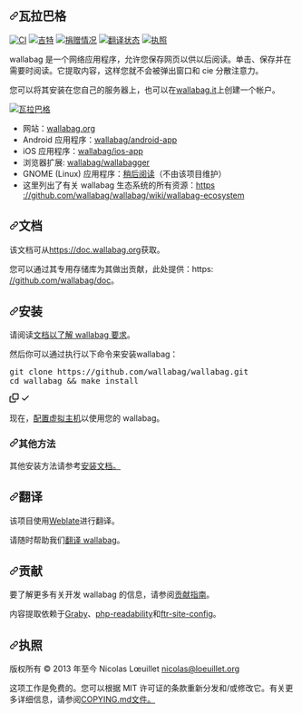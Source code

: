 <div class="Box-sc-g0xbh4-0 bJMeLZ js-snippet-clipboard-copy-unpositioned" data-hpc="true"><article class="markdown-body entry-content container-lg" itemprop="text"><h1 tabindex="-1" dir="auto"><a id="user-content-wallabag" class="anchor" aria-hidden="true" tabindex="-1" href="#wallabag"><svg class="octicon octicon-link" viewBox="0 0 16 16" version="1.1" width="16" height="16" aria-hidden="true"><path d="m7.775 3.275 1.25-1.25a3.5 3.5 0 1 1 4.95 4.95l-2.5 2.5a3.5 3.5 0 0 1-4.95 0 .751.751 0 0 1 .018-1.042.751.751 0 0 1 1.042-.018 1.998 1.998 0 0 0 2.83 0l2.5-2.5a2.002 2.002 0 0 0-2.83-2.83l-1.25 1.25a.751.751 0 0 1-1.042-.018.751.751 0 0 1-.018-1.042Zm-4.69 9.64a1.998 1.998 0 0 0 2.83 0l1.25-1.25a.751.751 0 0 1 1.042.018.751.751 0 0 1 .018 1.042l-1.25 1.25a3.5 3.5 0 1 1-4.95-4.95l2.5-2.5a3.5 3.5 0 0 1 4.95 0 .751.751 0 0 1-.018 1.042.751.751 0 0 1-1.042.018 1.998 1.998 0 0 0-2.83 0l-2.5 2.5a1.998 1.998 0 0 0 0 2.83Z"></path></svg></a><font style="vertical-align: inherit;"><font style="vertical-align: inherit;">瓦拉巴格</font></font></h1>
<p dir="auto"><a target="_blank" rel="noopener noreferrer" href="https://github.com/wallabag/wallabag/workflows/CI/badge.svg"><img src="https://github.com/wallabag/wallabag/workflows/CI/badge.svg" alt="CI" style="max-width: 100%;"></a>
<a href="https://gitter.im/wallabag/wallabag" rel="nofollow"><img src="https://camo.githubusercontent.com/ef68dbd3614d387bdea85a2ed3e0753177e6741a90741f18e9b021a29932ff98/68747470733a2f2f6261646765732e6769747465722e696d2f67697474657248512f6769747465722e737667" alt="吉特" data-canonical-src="https://badges.gitter.im/gitterHQ/gitter.svg" style="max-width: 100%;"></a>
<a href="https://liberapay.com/wallabag/donate" rel="nofollow"><img src="https://camo.githubusercontent.com/03a8bbaaca72ef87100db2d16bef744570cf070d2120038e972347984248bd3e/68747470733a2f2f696d672e736869656c64732e696f2f6c69626572617061792f676f616c2f77616c6c616261672e7376673f6c6f676f3d6c6962657261706179" alt="捐赠情况" data-canonical-src="https://img.shields.io/liberapay/goal/wallabag.svg?logo=liberapay" style="max-width: 100%;"></a>
<a href="https://hosted.weblate.org/engage/wallabag/?utm_source=widget" rel="nofollow"><img src="https://camo.githubusercontent.com/b2ace31cd2a4f2c9899bf1badcd0ff7d8be39067ada1fc56152678ba600ad81d/68747470733a2f2f686f737465642e7765626c6174652e6f72672f776964676574732f77616c6c616261672f2d2f7376672d62616467652e737667" alt="翻译状态" data-canonical-src="https://hosted.weblate.org/widgets/wallabag/-/svg-badge.svg" style="max-width: 100%;"></a>
<a target="_blank" rel="noopener noreferrer nofollow" href="https://camo.githubusercontent.com/c5b645e0e29a4a19db81a9b1dec49ad8ca846f5536107f04b8ce987e4c39333d/68747470733a2f2f696d672e736869656c64732e696f2f6769746875622f6c6963656e73652f77616c6c616261672f77616c6c61626167"><img src="https://camo.githubusercontent.com/c5b645e0e29a4a19db81a9b1dec49ad8ca846f5536107f04b8ce987e4c39333d/68747470733a2f2f696d672e736869656c64732e696f2f6769746875622f6c6963656e73652f77616c6c616261672f77616c6c61626167" alt="执照" data-canonical-src="https://img.shields.io/github/license/wallabag/wallabag" style="max-width: 100%;"></a></p>
<p dir="auto"><font style="vertical-align: inherit;"><font style="vertical-align: inherit;">wallabag 是一个网络应用程序，允许您保存网页以供以后阅读。</font><font style="vertical-align: inherit;">单击、保存并在需要时阅读。</font><font style="vertical-align: inherit;">它提取内容，这样您就不会被弹出窗口和 cie 分散注意力。</font></font></p>
<p dir="auto"><font style="vertical-align: inherit;"><font style="vertical-align: inherit;">您可以将其安装在您自己的服务器上，也可以在</font></font><a href="https://wallabag.it" rel="nofollow"><font style="vertical-align: inherit;"><font style="vertical-align: inherit;">wallabag.it</font></font></a><font style="vertical-align: inherit;"><font style="vertical-align: inherit;">上创建一个帐户。</font></font></p>
<p dir="auto"><a target="_blank" rel="noopener noreferrer" href="/wallabag/wallabag/blob/master/.github/images/screenshot.png"><img src="/wallabag/wallabag/raw/master/.github/images/screenshot.png" alt="瓦拉巴格" style="max-width: 100%;"></a></p>
<ul dir="auto">
<li><font style="vertical-align: inherit;"><font style="vertical-align: inherit;">网站：</font></font><a href="https://wallabag.org" rel="nofollow"><font style="vertical-align: inherit;"><font style="vertical-align: inherit;">wallabag.org</font></font></a></li>
<li><font style="vertical-align: inherit;"><font style="vertical-align: inherit;">Android 应用程序：</font></font><a href="https://github.com/wallabag/android-app"><font style="vertical-align: inherit;"><font style="vertical-align: inherit;">wallabag/android-app</font></font></a></li>
<li><font style="vertical-align: inherit;"><font style="vertical-align: inherit;">iOS 应用程序：</font></font><a href="https://github.com/wallabag/ios-app"><font style="vertical-align: inherit;"><font style="vertical-align: inherit;">wallabag/ios-app</font></font></a></li>
<li><font style="vertical-align: inherit;"><font style="vertical-align: inherit;">浏览器扩展: </font></font><a href="https://github.com/wallabag/wallabagger"><font style="vertical-align: inherit;"><font style="vertical-align: inherit;">wallabag/wallabagger</font></font></a></li>
<li><font style="vertical-align: inherit;"><font style="vertical-align: inherit;">GNOME (Linux) 应用程序：</font></font><a href="https://gitlab.gnome.org/World/read-it-later" rel="nofollow"><font style="vertical-align: inherit;"><font style="vertical-align: inherit;">稍后阅读</font></font></a><font style="vertical-align: inherit;"><font style="vertical-align: inherit;">（不由该项目维护）</font></font></li>
<li><font style="vertical-align: inherit;"><font style="vertical-align: inherit;">这里列出了有关 wallabag 生态系统的所有资源：</font></font><a href="https://github.com/wallabag/wallabag/wiki/wallabag-ecosystem"><font style="vertical-align: inherit;"><font style="vertical-align: inherit;">https ://github.com/wallabag/wallabag/wiki/wallabag-ecosystem</font></font></a></li>
</ul>
<h2 tabindex="-1" dir="auto"><a id="user-content-documentation" class="anchor" aria-hidden="true" tabindex="-1" href="#documentation"><svg class="octicon octicon-link" viewBox="0 0 16 16" version="1.1" width="16" height="16" aria-hidden="true"><path d="m7.775 3.275 1.25-1.25a3.5 3.5 0 1 1 4.95 4.95l-2.5 2.5a3.5 3.5 0 0 1-4.95 0 .751.751 0 0 1 .018-1.042.751.751 0 0 1 1.042-.018 1.998 1.998 0 0 0 2.83 0l2.5-2.5a2.002 2.002 0 0 0-2.83-2.83l-1.25 1.25a.751.751 0 0 1-1.042-.018.751.751 0 0 1-.018-1.042Zm-4.69 9.64a1.998 1.998 0 0 0 2.83 0l1.25-1.25a.751.751 0 0 1 1.042.018.751.751 0 0 1 .018 1.042l-1.25 1.25a3.5 3.5 0 1 1-4.95-4.95l2.5-2.5a3.5 3.5 0 0 1 4.95 0 .751.751 0 0 1-.018 1.042.751.751 0 0 1-1.042.018 1.998 1.998 0 0 0-2.83 0l-2.5 2.5a1.998 1.998 0 0 0 0 2.83Z"></path></svg></a><font style="vertical-align: inherit;"><font style="vertical-align: inherit;">文档</font></font></h2>
<p dir="auto"><font style="vertical-align: inherit;"><font style="vertical-align: inherit;">该文档可从</font></font><a href="https://doc.wallabag.org" rel="nofollow"><font style="vertical-align: inherit;"><font style="vertical-align: inherit;">https://doc.wallabag.org</font></font></a><font style="vertical-align: inherit;"><font style="vertical-align: inherit;">获取。</font></font></p>
<p dir="auto"><font style="vertical-align: inherit;"><font style="vertical-align: inherit;">您可以通过其专用存储库为其做出贡献，此处提供：https: </font></font><a href="https://github.com/wallabag/doc"><font style="vertical-align: inherit;"><font style="vertical-align: inherit;">//github.com/wallabag/doc</font></font></a><font style="vertical-align: inherit;"><font style="vertical-align: inherit;">。</font></font></p>
<h2 tabindex="-1" dir="auto"><a id="user-content-installation" class="anchor" aria-hidden="true" tabindex="-1" href="#installation"><svg class="octicon octicon-link" viewBox="0 0 16 16" version="1.1" width="16" height="16" aria-hidden="true"><path d="m7.775 3.275 1.25-1.25a3.5 3.5 0 1 1 4.95 4.95l-2.5 2.5a3.5 3.5 0 0 1-4.95 0 .751.751 0 0 1 .018-1.042.751.751 0 0 1 1.042-.018 1.998 1.998 0 0 0 2.83 0l2.5-2.5a2.002 2.002 0 0 0-2.83-2.83l-1.25 1.25a.751.751 0 0 1-1.042-.018.751.751 0 0 1-.018-1.042Zm-4.69 9.64a1.998 1.998 0 0 0 2.83 0l1.25-1.25a.751.751 0 0 1 1.042.018.751.751 0 0 1 .018 1.042l-1.25 1.25a3.5 3.5 0 1 1-4.95-4.95l2.5-2.5a3.5 3.5 0 0 1 4.95 0 .751.751 0 0 1-.018 1.042.751.751 0 0 1-1.042.018 1.998 1.998 0 0 0-2.83 0l-2.5 2.5a1.998 1.998 0 0 0 0 2.83Z"></path></svg></a><font style="vertical-align: inherit;"><font style="vertical-align: inherit;">安装</font></font></h2>
<p dir="auto"><font style="vertical-align: inherit;"><font style="vertical-align: inherit;">请阅读</font></font><a href="https://doc.wallabag.org/en/admin/installation/requirements.html" rel="nofollow"><font style="vertical-align: inherit;"><font style="vertical-align: inherit;">文档以了解 wallabag 要求</font></font></a><font style="vertical-align: inherit;"><font style="vertical-align: inherit;">。</font></font></p>
<p dir="auto"><font style="vertical-align: inherit;"><font style="vertical-align: inherit;">然后你可以通过执行以下命令来安装wallabag：</font></font></p>
<div class="highlight highlight-source-shell notranslate position-relative overflow-auto" dir="auto"><pre>git clone https://github.com/wallabag/wallabag.git
<span class="pl-c1">cd</span> wallabag <span class="pl-k">&amp;&amp;</span> make install</pre><div class="zeroclipboard-container">
    <clipboard-copy aria-label="Copy" class="ClipboardButton btn btn-invisible js-clipboard-copy m-2 p-0 tooltipped-no-delay d-flex flex-justify-center flex-items-center" data-copy-feedback="Copied!" data-tooltip-direction="w" value="git clone https://github.com/wallabag/wallabag.git
cd wallabag &amp;&amp; make install" tabindex="0" role="button">
      <svg aria-hidden="true" height="16" viewBox="0 0 16 16" version="1.1" width="16" data-view-component="true" class="octicon octicon-copy js-clipboard-copy-icon">
    <path d="M0 6.75C0 5.784.784 5 1.75 5h1.5a.75.75 0 0 1 0 1.5h-1.5a.25.25 0 0 0-.25.25v7.5c0 .138.112.25.25.25h7.5a.25.25 0 0 0 .25-.25v-1.5a.75.75 0 0 1 1.5 0v1.5A1.75 1.75 0 0 1 9.25 16h-7.5A1.75 1.75 0 0 1 0 14.25Z"></path><path d="M5 1.75C5 .784 5.784 0 6.75 0h7.5C15.216 0 16 .784 16 1.75v7.5A1.75 1.75 0 0 1 14.25 11h-7.5A1.75 1.75 0 0 1 5 9.25Zm1.75-.25a.25.25 0 0 0-.25.25v7.5c0 .138.112.25.25.25h7.5a.25.25 0 0 0 .25-.25v-7.5a.25.25 0 0 0-.25-.25Z"></path>
</svg>
      <svg aria-hidden="true" height="16" viewBox="0 0 16 16" version="1.1" width="16" data-view-component="true" class="octicon octicon-check js-clipboard-check-icon color-fg-success d-none">
    <path d="M13.78 4.22a.75.75 0 0 1 0 1.06l-7.25 7.25a.75.75 0 0 1-1.06 0L2.22 9.28a.751.751 0 0 1 .018-1.042.751.751 0 0 1 1.042-.018L6 10.94l6.72-6.72a.75.75 0 0 1 1.06 0Z"></path>
</svg>
    </clipboard-copy>
  </div></div>
<p dir="auto"><font style="vertical-align: inherit;"><font style="vertical-align: inherit;">现在，</font></font><a href="https://doc.wallabag.org/en/admin/installation/virtualhosts.html" rel="nofollow"><font style="vertical-align: inherit;"><font style="vertical-align: inherit;">配置虚拟主机</font></font></a><font style="vertical-align: inherit;"><font style="vertical-align: inherit;">以使用您的 wallabag。</font></font></p>
<h3 tabindex="-1" dir="auto"><a id="user-content-other-methods" class="anchor" aria-hidden="true" tabindex="-1" href="#other-methods"><svg class="octicon octicon-link" viewBox="0 0 16 16" version="1.1" width="16" height="16" aria-hidden="true"><path d="m7.775 3.275 1.25-1.25a3.5 3.5 0 1 1 4.95 4.95l-2.5 2.5a3.5 3.5 0 0 1-4.95 0 .751.751 0 0 1 .018-1.042.751.751 0 0 1 1.042-.018 1.998 1.998 0 0 0 2.83 0l2.5-2.5a2.002 2.002 0 0 0-2.83-2.83l-1.25 1.25a.751.751 0 0 1-1.042-.018.751.751 0 0 1-.018-1.042Zm-4.69 9.64a1.998 1.998 0 0 0 2.83 0l1.25-1.25a.751.751 0 0 1 1.042.018.751.751 0 0 1 .018 1.042l-1.25 1.25a3.5 3.5 0 1 1-4.95-4.95l2.5-2.5a3.5 3.5 0 0 1 4.95 0 .751.751 0 0 1-.018 1.042.751.751 0 0 1-1.042.018 1.998 1.998 0 0 0-2.83 0l-2.5 2.5a1.998 1.998 0 0 0 0 2.83Z"></path></svg></a><font style="vertical-align: inherit;"><font style="vertical-align: inherit;">其他方法</font></font></h3>
<p dir="auto"><font style="vertical-align: inherit;"><font style="vertical-align: inherit;">其他安装方法</font><font style="vertical-align: inherit;">请参考</font></font><a href="https://doc.wallabag.org/en/admin/installation/installation.html" rel="nofollow"><font style="vertical-align: inherit;"><font style="vertical-align: inherit;">安装文档。</font></font></a><font style="vertical-align: inherit;"></font></p>
<h2 tabindex="-1" dir="auto"><a id="user-content-translation" class="anchor" aria-hidden="true" tabindex="-1" href="#translation"><svg class="octicon octicon-link" viewBox="0 0 16 16" version="1.1" width="16" height="16" aria-hidden="true"><path d="m7.775 3.275 1.25-1.25a3.5 3.5 0 1 1 4.95 4.95l-2.5 2.5a3.5 3.5 0 0 1-4.95 0 .751.751 0 0 1 .018-1.042.751.751 0 0 1 1.042-.018 1.998 1.998 0 0 0 2.83 0l2.5-2.5a2.002 2.002 0 0 0-2.83-2.83l-1.25 1.25a.751.751 0 0 1-1.042-.018.751.751 0 0 1-.018-1.042Zm-4.69 9.64a1.998 1.998 0 0 0 2.83 0l1.25-1.25a.751.751 0 0 1 1.042.018.751.751 0 0 1 .018 1.042l-1.25 1.25a3.5 3.5 0 1 1-4.95-4.95l2.5-2.5a3.5 3.5 0 0 1 4.95 0 .751.751 0 0 1-.018 1.042.751.751 0 0 1-1.042.018 1.998 1.998 0 0 0-2.83 0l-2.5 2.5a1.998 1.998 0 0 0 0 2.83Z"></path></svg></a><font style="vertical-align: inherit;"><font style="vertical-align: inherit;">翻译</font></font></h2>
<p dir="auto"><font style="vertical-align: inherit;"><font style="vertical-align: inherit;">该项目使用</font></font><a href="https://weblate.org/" rel="nofollow"><font style="vertical-align: inherit;"><font style="vertical-align: inherit;">Weblate</font></font></a><font style="vertical-align: inherit;"><font style="vertical-align: inherit;">进行翻译。</font></font></p>
<p dir="auto"><font style="vertical-align: inherit;"><font style="vertical-align: inherit;">请随时帮助我们</font></font><a href="https://hosted.weblate.org/projects/wallabag/" rel="nofollow"><font style="vertical-align: inherit;"><font style="vertical-align: inherit;">翻译 wallabag</font></font></a><font style="vertical-align: inherit;"><font style="vertical-align: inherit;">。</font></font></p>
<h2 tabindex="-1" dir="auto"><a id="user-content-contributing" class="anchor" aria-hidden="true" tabindex="-1" href="#contributing"><svg class="octicon octicon-link" viewBox="0 0 16 16" version="1.1" width="16" height="16" aria-hidden="true"><path d="m7.775 3.275 1.25-1.25a3.5 3.5 0 1 1 4.95 4.95l-2.5 2.5a3.5 3.5 0 0 1-4.95 0 .751.751 0 0 1 .018-1.042.751.751 0 0 1 1.042-.018 1.998 1.998 0 0 0 2.83 0l2.5-2.5a2.002 2.002 0 0 0-2.83-2.83l-1.25 1.25a.751.751 0 0 1-1.042-.018.751.751 0 0 1-.018-1.042Zm-4.69 9.64a1.998 1.998 0 0 0 2.83 0l1.25-1.25a.751.751 0 0 1 1.042.018.751.751 0 0 1 .018 1.042l-1.25 1.25a3.5 3.5 0 1 1-4.95-4.95l2.5-2.5a3.5 3.5 0 0 1 4.95 0 .751.751 0 0 1-.018 1.042.751.751 0 0 1-1.042.018 1.998 1.998 0 0 0-2.83 0l-2.5 2.5a1.998 1.998 0 0 0 0 2.83Z"></path></svg></a><font style="vertical-align: inherit;"><font style="vertical-align: inherit;">贡献</font></font></h2>
<p dir="auto"><font style="vertical-align: inherit;"><font style="vertical-align: inherit;">要了解更多有关开发 wallabag 的信息，请参阅</font></font><a href="/wallabag/wallabag/blob/master/.github/CONTRIBUTING.md"><font style="vertical-align: inherit;"><font style="vertical-align: inherit;">贡献指南</font></font></a><font style="vertical-align: inherit;"><font style="vertical-align: inherit;">。</font></font></p>
<p dir="auto"><font style="vertical-align: inherit;"><font style="vertical-align: inherit;">内容提取依赖于</font></font><a href="https://github.com/j0k3r/graby"><font style="vertical-align: inherit;"><font style="vertical-align: inherit;">Graby</font></font></a><font style="vertical-align: inherit;"><font style="vertical-align: inherit;">、</font></font><a href="https://github.com/j0k3r/php-readability"><font style="vertical-align: inherit;"><font style="vertical-align: inherit;">php-readability</font></font></a><font style="vertical-align: inherit;"><font style="vertical-align: inherit;">和</font></font><a href="https://github.com/fivefilters/ftr-site-config"><font style="vertical-align: inherit;"><font style="vertical-align: inherit;">ftr-site-config</font></font></a><font style="vertical-align: inherit;"><font style="vertical-align: inherit;">。</font></font></p>
<h2 tabindex="-1" dir="auto"><a id="user-content-license" class="anchor" aria-hidden="true" tabindex="-1" href="#license"><svg class="octicon octicon-link" viewBox="0 0 16 16" version="1.1" width="16" height="16" aria-hidden="true"><path d="m7.775 3.275 1.25-1.25a3.5 3.5 0 1 1 4.95 4.95l-2.5 2.5a3.5 3.5 0 0 1-4.95 0 .751.751 0 0 1 .018-1.042.751.751 0 0 1 1.042-.018 1.998 1.998 0 0 0 2.83 0l2.5-2.5a2.002 2.002 0 0 0-2.83-2.83l-1.25 1.25a.751.751 0 0 1-1.042-.018.751.751 0 0 1-.018-1.042Zm-4.69 9.64a1.998 1.998 0 0 0 2.83 0l1.25-1.25a.751.751 0 0 1 1.042.018.751.751 0 0 1 .018 1.042l-1.25 1.25a3.5 3.5 0 1 1-4.95-4.95l2.5-2.5a3.5 3.5 0 0 1 4.95 0 .751.751 0 0 1-.018 1.042.751.751 0 0 1-1.042.018 1.998 1.998 0 0 0-2.83 0l-2.5 2.5a1.998 1.998 0 0 0 0 2.83Z"></path></svg></a><font style="vertical-align: inherit;"><font style="vertical-align: inherit;">执照</font></font></h2>
<p dir="auto"><font style="vertical-align: inherit;"><font style="vertical-align: inherit;">版权所有 © 2013 年至今 Nicolas Lœuillet </font></font><a href="mailto:nicolas@loeuillet.org"><font style="vertical-align: inherit;"><font style="vertical-align: inherit;">nicolas@loeuillet.org</font></font></a></p>
<p dir="auto"><font style="vertical-align: inherit;"><font style="vertical-align: inherit;">这项工作是免费的。</font><font style="vertical-align: inherit;">您可以根据 MIT 许可证的条款重新分发和/或修改它。</font><font style="vertical-align: inherit;">有关更多详细信息，</font><font style="vertical-align: inherit;">请参阅</font></font><a href="/wallabag/wallabag/blob/master/COPYING.md"><font style="vertical-align: inherit;"><font style="vertical-align: inherit;">COPYING.md文件。</font></font></a><font style="vertical-align: inherit;"></font></p>
</article></div>
